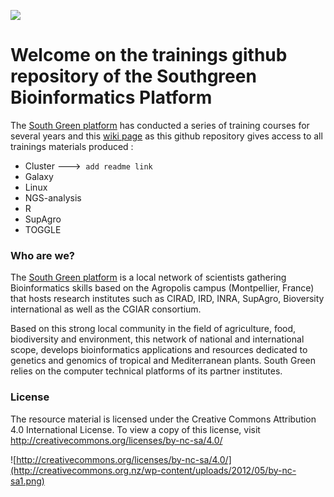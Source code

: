 ![](http://www.southgreen.fr/sites/southgreen.fr/themes/southgreen/logo.png)
# Welcome on the trainings github repository of the Southgreen Bioinformatics Platform 

The [South Green platform](http://www.southgreen.fr/) has conducted a series of training courses for several years and this [wiki page](https://github.com/SouthGreenPlatform/trainings/wiki) as this github repository gives access to all trainings materials produced :
* Cluster	--->  ` add readme link `
* Galaxy
* Linux	
* NGS-analysis
* R
* SupAgro
* TOGGLE

### Who are we?

The [South Green platform](http://www.southgreen.fr/) is a local network of scientists gathering Bioinformatics skills based on the Agropolis campus (Montpellier, France) that hosts research institutes such as CIRAD, IRD, INRA, SupAgro, Bioversity international as well as the CGIAR consortium.

Based on this strong local community in the field of agriculture, food, biodiversity and environment, this network of national and international scope, develops bioinformatics applications and resources dedicated to genetics and genomics of tropical and Mediterranean plants. South Green relies on the computer technical platforms of its partner institutes.

### License
The resource material is licensed under the Creative Commons Attribution 4.0 International License. To view a copy of this license, visit http://creativecommons.org/licenses/by-nc-sa/4.0/

![http://creativecommons.org/licenses/by-nc-sa/4.0/](http://creativecommons.org.nz/wp-content/uploads/2012/05/by-nc-sa1.png)


